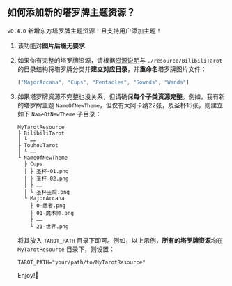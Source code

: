 ## 如何添加新的塔罗牌主题资源？

`v0.4.0` 新增东方塔罗牌主题资源！且支持用户添加主题！

1. 该功能对**图片后缀无要求**

2. 如果你有完整的塔罗牌资源，请根据[资源说明](./README.md#资源说明)与 `./resource/BilibiliTarot` 的目录结构将塔罗牌分类并**建立对应目录**，并**重命名**塔罗牌图片文件：

   ```python
   ["MajorArcana", "Cups", "Pentacles", "Sowrds", "Wands"]
   ```

3. 如果塔罗牌资源不完整也没关系，但请确保**每个子类资源完整**。例如，我有新的塔罗牌主题 `NameOfNewTheme`，但仅有大阿卡纳22张，及圣杯15张，则建立如下 `NameOfNewTheme` 子目录：

   ```
   MyTarotResource
   ├ BilibiliTarot
   │ └ ……
   ├ TouhouTarot
   │ └ ……
   └ NameOfNewTheme
     ├ Cups
     │ ├ 圣杯-01.png
     │ ├ 圣杯-02.png
     │ ├ ……
     │ └ 圣杯王后.png
     └ MajorArcana
       ├ 0-愚者.png
       ├ 01-魔术师.png
       ├ ……
       └ 21-世界.png
   ```

   将其放入 `TAROT_PATH` 目录下即可。例如，以上示例，**所有的塔罗牌资源**均在 `MyTarotResource` 目录下，则设置：

   ```
   TAROT_PATH="your/path/to/MyTarotResource"
   ```

   Enjoy!🥳
